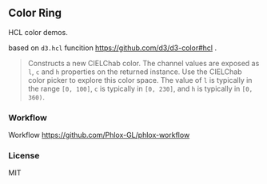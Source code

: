 
Color Ring
----

HCL color demos.

based on `d3.hcl` funcition https://github.com/d3/d3-color#hcl .

> Constructs a new CIELChab color. The channel values are exposed as `l`, `c` and `h` properties on the returned instance. Use the CIELChab color picker to explore this color space. The value of `l` is typically in the range `[0, 100]`, `c` is typically in `[0, 230]`, and `h` is typically in `[0, 360)`.

### Workflow

Workflow https://github.com/Phlox-GL/phlox-workflow

### License

MIT
